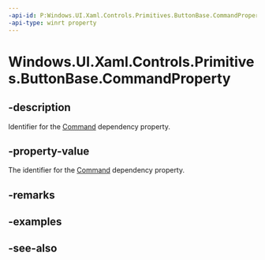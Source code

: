 ```yaml
---
-api-id: P:Windows.UI.Xaml.Controls.Primitives.ButtonBase.CommandProperty
-api-type: winrt property
---
```


<!-- Property syntax
public Windows.UI.Xaml.DependencyProperty CommandProperty { get; }
-->

# Windows.UI.Xaml.Controls.Primitives.ButtonBase.CommandProperty

## -description
Identifier for the [Command](buttonbase_command.md) dependency property.



## -property-value
The identifier for the [Command](buttonbase_command.md) dependency property.

## -remarks

## -examples

## -see-also
